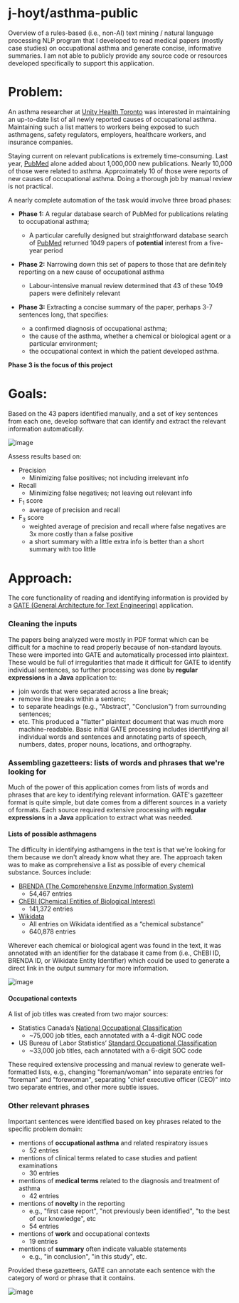 j-hoyt/asthma-public
===

Overview of a rules-based (i.e., non-AI) text mining / natural language processing NLP program that I developed to read medical papers (mostly case studies) on occupational asthma and generate concise, informative summaries. I am not able to publicly provide any source code or resources developed specifically to support this application. 

Problem:
===

An asthma researcher at [Unity Health Toronto](https://unityhealth.to/) was interested in maintaining an up-to-date list of all newly reported causes of occupational asthma. Maintaining such a list matters to workers being exposed to such asthmagens, safety regulators, employers, healthcare workers, and insurance companies.  

Staying current on relevant publications is extremely time-consuming. Last year, [PubMed](https://pubmed.ncbi.nlm.nih.gov/) alone added about 1,000,000 new publications. Nearly 10,000 of those were related to asthma. Approximately 10 of those were reports of new causes of occupational asthma. Doing a thorough job by manual review is not practical. 

A nearly complete automation of the task would involve three broad phases:
   * **Phase 1:** A regular database search of PubMed for publications relating to occupational asthma; 
      * A particular carefully designed but straightforward database search of [PubMed](https://pubmed.ncbi.nlm.nih.gov/) returned 1049 papers of **potential** interest from a five-year period
   * **Phase 2:** Narrowing down this set of papers to those that are definitely reporting on a new cause of occupational asthma
      * Labour-intensive manual review determined that 43 of these 1049 papers were definitely relevant

   * **Phase 3:** Extracting a concise summary of the paper, perhaps 3-7 sentences long, that specifies:
      * a confirmed diagnosis of occupational asthma;
      * the cause of the asthma, whether a chemical or biological agent or a particular environment;
      * the occupational context in which the patient developed asthma.
 
 **Phase 3 is the focus of this project**

Goals:
===
Based on the 43 papers identified manually, and a set of key sentences from each one, develop software that can identify and extract the relevant information automatically.

![image](https://user-images.githubusercontent.com/43970162/163232189-78b9b7d6-6894-450f-ba23-5d4e7ce84932.png)

Assess results based on:
  * Precision
    * Minimizing false positives; not including irrelevant info
  * Recall
    * Minimizing false negatives; not leaving out relevant info
  * F<sub>1</sub> score
    * average of precision and recall
  * F<sub>3</sub> score
    * weighted average of precision and recall where false negatives are 3x more costly than a false positive
    * a short summary with a little extra info is better than a short summary with too little


Approach:
===

The core functionality of reading and identifying information is provided by a [GATE (General Architecture for Text Engineering)](https://gate.ac.uk/) application. 

### Cleaning the inputs
The papers being analyzed were mostly in PDF format which can be difficult for a machine to read properly because of non-standard layouts. These were imported into GATE and automatically processed into plaintext. These would be full of irregularities that made it difficult for GATE to identify individual sentences, so further processing was done by **regular expressions** in a **Java** application to:
  * join words that were separated across a line break;
  * remove line breaks within a sentenc;
  * to separate headings (e.g., "Abstract", "Conclusion") from surrounding sentences;
  * etc.
This produced a "flatter" plaintext document that was much more machine-readable. Basic initial GATE processing includes identifying all individual words and sentences and annotating parts of speech, numbers, dates, proper nouns, locations, and orthography. 

### Assembling gazetteers: lists of words and phrases that we're looking for

Much of the power of this application comes from lists of words and phrases that are key to identifying relevant information. GATE's gazetteer format is quite simple, but date comes from a different sources in a variety of formats. Each source required extensive processing with **regular expressions** in a **Java** application to extract what was needed.

#### Lists of possible asthmagens
The difficulty in identifying asthamgens in the text is that we're looking for them because we don't already know what they are. The approach taken was to make as comprehensive a list as possible of every chemical substance. Sources include:
  * [BRENDA (The Comprehensive Enzyme Information System)](https://www.brenda-enzymes.org/)
    * 54,467 entries
  * [ChEBI (Chemical Entities of Biological Interest)](https://www.ebi.ac.uk/chebi/)
    * 141,372 entries
  * [Wikidata](https://www.wikidata.org/wiki/Wikidata:Main_Page)
    * All entries on Wikidata identified as a “chemical substance”
    * 640,878 entries

Wherever each chemical or biological agent was found in the text, it was annotated with an identifier for the database it came from (i.e., ChEBI ID, BRENDA ID, or Wikidate Entity Identifier) which could be used to generate a direct link in the output summary for more information.  

![image](https://user-images.githubusercontent.com/43970162/163240859-605beeb1-df8e-40fd-9e8e-68ffeb5bcda4.png)


#### Occupational contexts
A list of job titles was created from two major sources:
  * Statistics Canada’s [National Occupational Classification](https://noc.esdc.gc.ca/)
    * ~75,000 job titles, each annotated with a 4-digit NOC code
  * US Bureau of Labor Statistics’ [Standard Occupational Classification](https://www.bls.gov/soc/)
    * ~33,000 job titles, each annotated with a 6-digit SOC code

These required extensive processing and manual review to generate well-formatted lists, e.g., changing "foreman/woman" into separate entries for "foreman" and "forewoman", separating "chief executive officer (CEO)" into two separate entries, and other more subtle issues.

### Other relevant phrases
Important sentences were identified based on key phrases related to the specific problem domain:
* mentions of **occupational asthma** and related respiratory issues
  * 52 entries
* mentions of clinical terms related to case studies and patient examinations
  * 30 entries
* mentions of **medical terms** related to the diagnosis and treatment of asthma
  * 42 entries
* mentions of **novelty** in the reporting
  * e.g., "first case report", "not previously been identified", "to the best of our knowledge", etc
  * 54 entries
* mentions of **work** and occupational contexts
  * 19 entries
* mentions of **summary** often indicate valuable statements
  * e.g., "in conclusion", "in this study", etc.
  
Provided these gazetteers, GATE can annotate each sentence with the category of word or phrase that it contains. 

![image](https://user-images.githubusercontent.com/43970162/163240439-8043dfba-151e-4ae4-95b4-d74eb3e6fb30.png)





